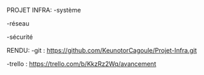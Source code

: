 PROJET INFRA:
-système

-réseau

-sécurité


RENDU:
-git : https://github.com/KeunotorCagoule/Projet-Infra.git

-trello : https://trello.com/b/KkzRz2Wq/avancement